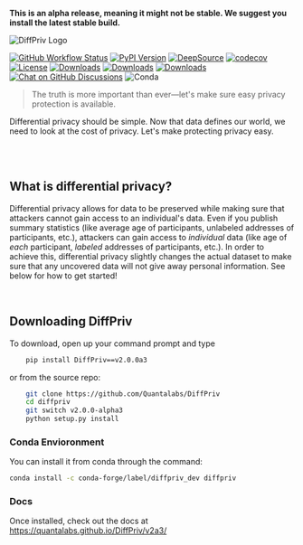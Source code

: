 **This is an alpha release, meaning it might not be stable. We suggest you install the latest stable build.**

![DiffPriv Logo](https://docs.google.com/drawings/d/e/2PACX-1vQ8A92uJpy4g09GFYxayNQXOvtl0wmXXkYFiteDFSaXVcfdbcm835wc_IjjlKHlM94rjdsM7H1Szzjq/pub?w=600)

[![GitHub Workflow Status](https://img.shields.io/github/workflow/status/Quantalabs/DiffPriv/Build?style=flat-square)](https://github.com/actions/workflows/test.yml)
[![PyPI Version](https://shields.mitmproxy.org/pypi/v/DIffPriv.svg)](https://pypi.org/project/DiffPriv)
[![DeepSource](https://deepsource.io/gh/Quantalabs/DiffPriv.svg/?label=active+issues&show_trend=true)](https://deepsource.io/gh/Quantalabs/DiffPriv/?ref=repository-badge)
[![codecov](https://codecov.io/gh/Quantalabs/DiffPriv/branch/master/graph/badge.svg?token=wCz4qTJxEO)](https://codecov.io/gh/Quantalabs/DiffPriv)
[![License](https://img.shields.io/badge/License-GNU%20GPL%20v3.0-green)](https://github.com/Quantalabs/DiffPriv/blob/master/LICENSE)
[![Downloads](https://static.pepy.tech/personalized-badge/diffpriv?period=total&units=none&left_color=black&right_color=orange&left_text=PyPI%20Downloads)](https://pepy.tech/project/diffpriv)
[![Downloads](https://pepy.tech/badge/diffpriv/month)](https://pepy.tech/project/diffpriv/month)
[![Downloads](https://pepy.tech/badge/diffpriv/week)](https://pepy.tech/project/diffpriv/week) 
[![Chat on GitHub Discussions](https://img.shields.io/badge/Chat-on%20Discussions-green)](https://github.com/Quantalabs/DiffPriv/discussions)
![Conda](https://img.shields.io/conda/dn/conda-forge/diffpriv?label=Anaconda%20Downloads)


> The truth is more important than ever—let's make sure easy privacy protection is available.

Differential privacy should be simple. Now that data defines our world, we need to look at the cost of privacy. Let's make protecting privacy easy.

<br><br>

## What is differential privacy?

Differential privacy allows for data to be preserved while making sure that attackers cannot gain access to an individual's data. Even if you publish summary statistics (like average age of participants, unlabeled addresses of participants, etc.), attackers can gain access to *individual* data (like age of *each* participant, *labeled* addresses of participants, etc.). In order to achieve this, differential privacy slightly changes the actual dataset to make sure that any uncovered data will not give away personal information. See below for how to get started!

<br>

## Downloading DiffPriv
To download, open up your command prompt and type
```sh
    pip install DiffPriv==v2.0.0a3
```
or from the source repo:
```sh
    git clone https://github.com/Quantalabs/DiffPriv
    cd diffpriv
    git switch v2.0.0-alpha3
    python setup.py install
```
### Conda Envioronment

You can install it from conda through the command:
```sh
conda install -c conda-forge/label/diffpriv_dev diffpriv
```

### Docs

Once installed, check out the docs at https://quantalabs.github.io/DiffPriv/v2a3/
